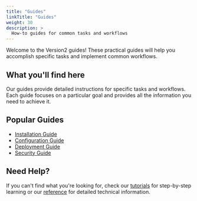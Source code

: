 ```yaml
---
title: "Guides"
linkTitle: "Guides"
weight: 30
description: >
  How-to guides for common tasks and workflows
---
```


Welcome to the Version2 guides! These practical guides will help you accomplish specific tasks and implement common workflows.

## What you'll find here

Our guides provide detailed instructions for specific tasks and workflows. Each guide focuses on a particular goal and provides all the information you need to achieve it.

## Popular Guides

- [Installation Guide](/docs/guides/installation/)
- [Configuration Guide](/docs/guides/configuration/)
- [Deployment Guide](/docs/guides/deployment/)
- [Security Guide](/docs/guides/security/)

## Need Help?

If you can't find what you're looking for, check our [tutorials](/docs/tutorials/) for step-by-step learning or our [reference](/docs/reference/) for detailed technical information. 